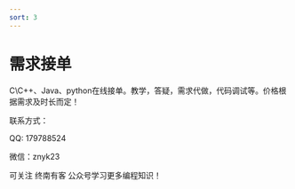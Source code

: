 ```yaml
---
sort: 3
---
```


# 需求接单

C\C++、Java、python在线接单。教学，答疑，需求代做，代码调试等。价格根据需求及时长而定！

联系方式：

QQ: 179788524 

微信：znyk23

可关注 终南有客 公众号学习更多编程知识！